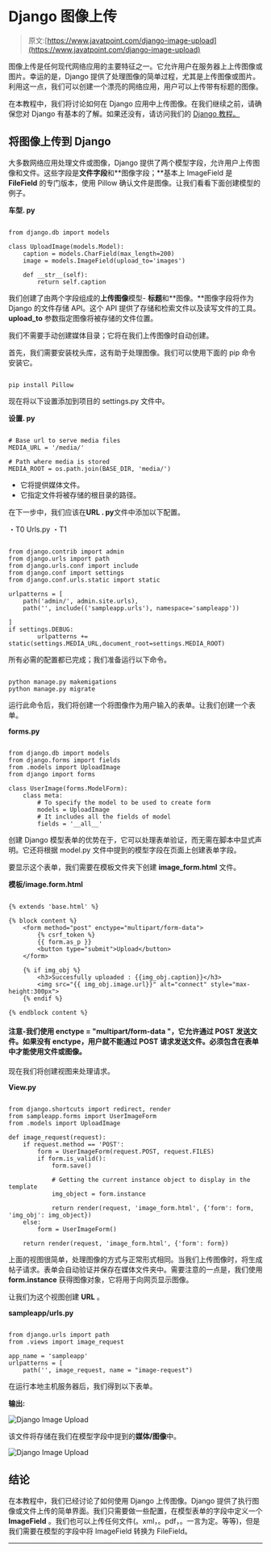 # Django 图像上传

> 原文:[https://www.javatpoint.com/django-image-upload](https://www.javatpoint.com/django-image-upload)

图像上传是任何现代网络应用的主要特征之一。它允许用户在服务器上上传图像或图片。幸运的是，Django 提供了处理图像的简单过程，尤其是上传图像或图片。利用这一点，我们可以创建一个漂亮的网络应用，用户可以上传带有标题的图像。

在本教程中，我们将讨论如何在 Django 应用中上传图像。在我们继续之前，请确保您对 Django 有基本的了解。如果还没有，请访问我们的 [Django 教程。](https://www.javatpoint.com/django-tutorial)

## 将图像上传到 Django

大多数网络应用处理文件或图像，Django 提供了两个模型字段，允许用户上传图像和文件。这些字段是**文件字段**和**图像字段；**基本上 ImageField 是 **FileField** 的专门版本，使用 Pillow 确认文件是图像。让我们看看下面创建模型的例子。

**车型. py**

```

from django.db import models

class UploadImage(models.Model):
    caption = models.CharField(max_length=200)
    image = models.ImageField(upload_to='images')

    def __str__(self):
        return self.caption

```

我们创建了由两个字段组成的**上传图像**模型- **标题**和**图像。**图像字段将作为 Django 的文件存储 API。这个 API 提供了存储和检索文件以及读写文件的工具。 **upload_to** 参数指定图像将被存储的文件位置。

我们不需要手动创建媒体目录；它将在我们上传图像时自动创建。

首先，我们需要安装枕头库，这有助于处理图像。我们可以使用下面的 pip 命令安装它。

```

pip install Pillow

```

现在将以下设置添加到项目的 settings.py 文件中。

**设置. py**

```

# Base url to serve media files
MEDIA_URL = '/media/'

# Path where media is stored
MEDIA_ROOT = os.path.join(BASE_DIR, 'media/')

```

*   它将提供媒体文件。
*   它指定文件将被存储的根目录的路径。

在下一步中，我们应该在**URL . py**文件中添加以下配置。

・T0️ Urls.py ・T1️

```

from django.contrib import admin
from django.urls import path
from django.urls.conf import include
from django.conf import settings
from django.conf.urls.static import static

urlpatterns = [
    path('admin/', admin.site.urls),
    path('', include(('sampleapp.urls'), namespace='sampleapp'))

]
if settings.DEBUG:
        urlpatterns += static(settings.MEDIA_URL,document_root=settings.MEDIA_ROOT)

```

所有必需的配置都已完成；我们准备运行以下命令。

```

python manage.py makemigations
python manage.py migrate

```

运行此命令后，我们将创建一个将图像作为用户输入的表单。让我们创建一个表单。

**forms.py**

```

from django.db import models
from django.forms import fields
from .models import UploadImage
from django import forms

class UserImage(forms.ModelForm):
    class meta:
        # To specify the model to be used to create form
        models = UploadImage
        # It includes all the fields of model
        fields = '__all__'

```

创建 Django 模型表单的优势在于，它可以处理表单验证，而无需在脚本中显式声明。它还将根据 model.py 文件中提到的模型字段在页面上创建表单字段。

要显示这个表单，我们需要在模板文件夹下创建 **image_form.html** 文件。

**模板/image.form.html**

```

{% extends 'base.html' %}

{% block content %}
    <form method="post" enctype="multipart/form-data">
        {% csrf_token %}
        {{ form.as_p }}
        <button type="submit">Upload</button>
    </form>

    {% if img_obj %}
        <h3>Succesfully uploaded : {{img_obj.caption}}</h3>
        <img src="{{ img_obj.image.url}}" alt="connect" style="max-height:300px">
    {% endif %}

{% endblock content %}

```

#### 注意-我们使用 enctype = "multipart/form-data "，它允许通过 POST 发送文件。如果没有 enctype，用户就不能通过 POST 请求发送文件。必须包含在表单中才能使用文件或图像。

现在我们将创建视图来处理请求。

**View.py**

```

from django.shortcuts import redirect, render
from sampleapp.forms import UserImageForm
from .models import UploadImage

def image_request(request):
    if request.method == 'POST':
        form = UserImageForm(request.POST, request.FILES)
        if form.is_valid():
            form.save()

            # Getting the current instance object to display in the template
            img_object = form.instance

            return render(request, 'image_form.html', {'form': form, 'img_obj': img_object})
    else:
        form = UserImageForm()

    return render(request, 'image_form.html', {'form': form})

```

上面的视图很简单，处理图像的方式与正常形式相同。当我们上传图像时，将生成帖子请求。表单会自动验证并保存在媒体文件夹中。需要注意的一点是，我们使用 **form.instance** 获得图像对象，它将用于向网页显示图像。

让我们为这个视图创建 **URL** 。

**sampleapp/urls.py**

```

from django.urls import path
from .views import image_request

app_name = 'sampleapp'
urlpatterns = [
    path('', image_request, name = "image-request")

```

在运行本地主机服务器后，我们得到以下表单。

**输出:**

![Django Image Upload](../Images/e0db7cbcd84d3b21c8552a6b49579416.png)

该文件将存储在我们在模型字段中提到的**媒体/图像**中。

![Django Image Upload](../Images/23e568acee7394635862c062e89dccec.png)

## 结论

在本教程中，我们已经讨论了如何使用 Django 上传图像。Django 提供了执行图像或文件上传的简单界面。我们只需要做一些配置，在模型表单的字段中定义一个 **ImageField** 。我们也可以上传任何文件(。xml，。pdf，。一言为定。等等)，但是我们需要在模型的字段中将 ImageField 转换为 FileField。

* * *